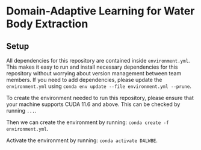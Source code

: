 # Domain-Adaptive Learning for Water Body Extraction

## Setup
All dependencies for this repository are contained inside `environment.yml`. This makes it easy to run and install necessary dependencies for this repository without worrying about version management between team members. If you need to add dependencies, please update the  `environment.yml` using `conda env update --file environment.yml --prune`. 

To create the environment needed to run this repository, please ensure that your machine supports CUDA 11.6 and above. This can be checked by running `...`. 

Then we can create the environment by running: 
`conda create -f environment.yml`. 

Activate the environment by running: 
`conda activate DALWBE`.